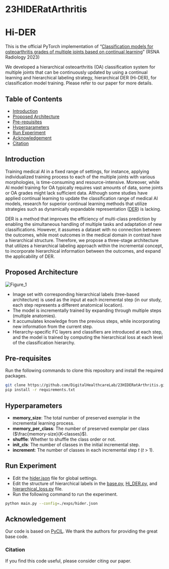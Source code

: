 # 23HIDERatArthritis

# Hi-DER
This is the official PyTorch implementation of “[Classification models for osteoarthritis grades of multiple joints based on continual learning]()” (RSNA Radiology 2023)

We developed a hierarchical osteoarthritis (OA) classification system for multiple joints that can be continuously updated by using a continual learning and hierarchical labeling strategy, hierarchical DER (Hi-DER), for classification model training. Please refer to our paper for more details.

## Table of Contents
- [Introduction](#introduction)
- [Proposed Architecture](#proposed-architecture)
- [Pre-requisites](#pre-requisites)
- [Hyperparameters](#hyperparameters)
- [Run Experiment](#run-experiment)
- [Acknowledgement](#acknowledgement)
- [Citation](#citation)

## Introduction
Training medical AI in a fixed range of settings, for instance, applying individualized training process to each of the multiple joints with various morphologies, is time-consuming and resource-intensive. Moreover, while AI model training for OA typically requires vast amounts of data, some joints or OA grades might lack sufficient data. Although some studies have applied continual learning to update the classification range of medical AI models, research for superior continual learning methods that utilize strategies such as dynamically expandable representation ([DER](https://arxiv.org/abs/2103.16788)) is lacking.

DER is a method that improves the efficiency of multi-class prediction by enabling the simultaneous handling of multiple tasks and adaptation of new classifications. However, it assumes a dataset with no connection between the outcomes, while most outcomes in the medical domain in contrast have a hierarchical structure. Therefore, we propose a three-stage architecture that utilizes a hierarchical labeling approach within the incremental concept, to incorporate hierarchical information between the outcomes, and expand the applicability of DER.

## Proposed Architecture
![Figure_1](https://github.com/DigitalHealthcareLab/23HIDERatArthritis/assets/61937818/a47212ce-9fcc-43f7-bf90-b17dbb797a92)
- Image set with corresponding hierarchical labels (tree-based architecture) is used as the input at each incremental step (in our study, each step represents a different anatomical location).
- The model is incrementally trained by expanding through multiple steps (multiple anatomies).
- It accumulates knowledge from the previous steps, while incorporating new information from the current step.
- Hierarchy-specific FC layers and classifiers are introduced at each step, and the model is trained by computing the hierarchical loss at each level of the classification hierarchy.

## Pre-requisites
Run the following commands to clone this repository and install the required packages.
```bash
git clone https://github.com/DigitalHealthcareLab/23HIDERatArthritis.git
pip install -r requirements.txt
```

## Hyperparameters
- **memory_size**: The total number of preserved exemplar in the incremental learning process.
- **memory_per_class**: The number of preserved exemplar per class ($\frac{memory-size}{K-classes}$).
- **shuffle**: Whether to shuffle the class order or not.
- **init_cls**: The number of classes in the initial incremental step.
- **increment**: The number of classes in each incremental step $t$ ($t$ > 1).

## Run Experiment
- Edit the [hider.json](./exps/hider.json) file for global settings.
- Edit the structure of hierarchical labels in the [base.py](./models/base.py), [Hi_DER.py](./models/Hi_DER.py), and [hierarchical_loss.py](./utils/hierarchical_loss.py) file.
- Run the following command to run the experiment.
```bash
python main.py --config=./exps/hider.json
```

## Acknowledgement
Our code is based on [PyCIL](https://github.com/G-U-N/PyCIL). We thank the authors for providing the great base code.

### Citation
If you find this code useful, please consider citing our paper.
